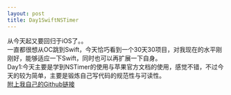 ```yaml
---
layout: post
title: Day1SwiftNSTimer
---
```


从今天起又要回归于iOS了。。<br>
一直都很想从OC跳到Swift，今天恰巧看到一个30天30项目，对我现在的水平刚刚好，能够适应一下Swift，同时也可以再扩展一下自身。<br>
Day1:今天主要是学到NSTimer的使用与苹果官方文档的使用，感觉不错，不过今天的较为简单，主要是锻炼自己写代码的规范性与可读性。<br>
<a href="https://github.com/Santisco/30DaysOfSwiftTest/tree/master/Day1%E8%AE%A1%E6%97%B6%E5%99%A8%E7%9A%84%E4%BD%BF%E7%94%A8NSTimer">附上我自己的Github链接</a>


